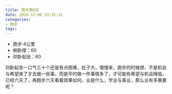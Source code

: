 ```yaml
---
title: 跑步第6天
date: 2020-12-06 23:35:21
categories: 
- 跑步
tags:
---
```


- 跑步:4公里
- 俯卧撑：60
- 仰卧起坐：60

仰卧起坐一口气三十个还是有点困难，肚子大，慢慢来，跑步的时候想，不是机会与希望来了才去做一些事，而是平时做一件事情多了，才可能有希望与机会降临，已经六天了，再跑步六天看看效果如何。业是什么，学业与事业，那么业有多重要呢？